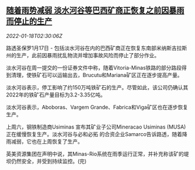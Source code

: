 <!--1642474864000-->
[随着雨势减弱 淡水河谷等巴西矿商正恢复之前因暴雨而停止的生产](https://cn.reuters.com/article/brazil-vale-rain-production-0118-idCNKBS2JS05C)
------

<div><i>2022-01-18T02:30:06Z</i></div><p>路透圣保罗1月17日 - 包括淡水河谷在内的巴西矿商正在恢复东南部米纳斯吉拉斯州的生产，此前因暴雨扰乱物流并增加事故风险而停止了部分作业。</p><p>淡水河谷在周一提交的一份证券文件中称，随着Vitoria-Minas铁路的部分路段得到清理，使铁矿石可以运输出去，Brucutu和Mariana矿区正在逐步提高产量。</p><p>淡水河谷表示，停工影响了约150万吨铁矿石的生产。尽管如此，该公司仍确认其2022年的铁矿石产量目标为3.2-3.35亿吨。</p><p>淡水河谷表示，Aboboras、Vargem Grande、Fabrica和Viga矿区也在逐步恢复生产。</p><p>上周六，钢铁制造商Usiminas 宣布其矿业子公司Mineracao Usiminas (MUSA)正在缓慢恢复生产。淡水河谷与必和必拓 的合资企业Samarco告诉路透，随着降雨减弱，它也在上周恢复了生产。</p><p>英美资源集团在声明中说，其Minas-Rio系统在雨季运行正常，并补充称该矿的堤坝仍然安全，并受到持续监控。(完)</p>
